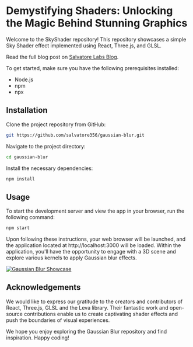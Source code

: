 # Demystifying Shaders: Unlocking the Magic Behind Stunning Graphics

Welcome to the SkyShader repository! This repository showcases a simple Sky Shader effect implemented using React, Three.js, and GLSL. 

Read the full blog post on [Salvatore Labs Blog](https://blog.salvatorelabs.com/unveiling-the-magic-of-gaussian-blur-a-smoother-world-of-images).


To get started, make sure you have the following prerequisites installed:
- Node.js
- npm
- npx

## Installation

Clone the project repository from GitHub:

```bash
git https://github.com/salvatore356/gaussian-blur.git
```
Navigate to the project directory:

```bash
cd gaussian-blur
```
Install the necessary dependencies:

```bash
npm install
```
## Usage
To start the development server and view the app in your browser, run the following command:

```bash
npm start
```
Upon following these instructions, your web browser will be launched, and the application located at http://localhost:3000 will be loaded. Within the application, you'll have the opportunity to engage with a 3D scene and explore various kernels to apply Gaussian blur effects.

[![Gaussian Blur Showcase](https://img.youtube.com/vi/zdqe3yB6Lxs/0.jpg)](https://www.youtube.com/watch?v=zdqe3yB6Lxs)


## Acknowledgements

We would like to express our gratitude to the creators and contributors of React, Three.js, GLSL and the Leva library. Their fantastic work and open-source contributions enable us to create captivating shader effects and push the boundaries of visual experiences.

We hope you enjoy exploring the Gaussian Blur repository and find inspiration. Happy coding!
